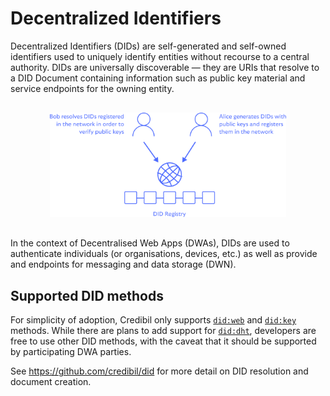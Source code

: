 # Decentralized Identifiers

Decentralized Identifiers (DIDs) are self-generated and self-owned identifiers used to uniquely 
identify entities without recourse to a central authority. DIDs are universally discoverable —
they are URIs that resolve to a DID Document containing information such as public key material
and service endpoints for the owning entity.

<div style="padding:1rem;text-align:center;">
    <img src="../images/did.svg" alt="decentralized identifier" style="width:80%"/>
</div>

In the context of Decentralised Web Apps (DWAs), DIDs are used to authenticate individuals (or organisations, 
devices, etc.) as well as provide and endpoints for messaging and data storage (DWN).

## Supported DID methods

For simplicity of adoption, Credibil only supports [`did:web`](https://w3c-ccg.github.io/did-method-web/)
and [`did:key`](https://w3c-ccg.github.io/did-method-key/) methods. While there are plans to add
support for [`did:dht`](https://github.com/decentralized-identity/did-dht), developers are free to
use other DID methods, with the caveat that it should be supported by participating DWA parties.

See <https://github.com/credibil/did> for more detail on DID resolution and document creation.
